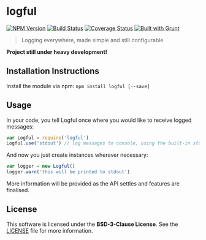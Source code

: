 # logful
[![NPM Version](https://badge.fury.io/js/logful.svg)](https://npmjs.org/package/logful)
[![Build Status](https://travis-ci.org/Dreamscapes/Logful.svg)](http://travis-ci.org/Dreamscapes/Logful)
[![Coverage Status](https://coveralls.io/repos/Dreamscapes/Logful/badge.png?branch=develop)](https://coveralls.io/r/Dreamscapes/Logful)
[![Built with Grunt](https://cdn.gruntjs.com/builtwith.png)](http://gruntjs.com)

> Logging everywhere, made simple and still configurable

**Project still under heavy development!**

## Installation Instructions

Install the module via npm: `npm install logful [--save]`

## Usage

In your code, you tell Logful once where you would like to receive logged messages:

```js
var Logful = require('logful')
Logful.use('stdout') // log messages to console, using the built-in stdout module
```

And now you just create instances wherever necessary:

```js
var logger = new Logful()
logger.warn('this will be printed to stdout')
```

More information will be provided as the API settles and features are finalised.

## License

This software is licensed under the **BSD-3-Clause License**. See the [LICENSE](LICENSE) file for more information.
